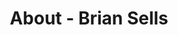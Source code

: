 ---
id: brian_sells
permalink: "/about/brian_sells"
full_name: Brian Sells
title: About - Brian Sells
role: Director of Operations
image: 
about: Brian spent the past 11 years as an infantry officer in the U.S. Army. He most recently served as an innovation officer managing projects ranging from rapid construction to smart phone app development.  He did all of this while employing user centered design techniques to add value and improve capabilities for special operations forces. He is experienced in traditional and agile project management and regularly provides agile coaching tailored to military needs. In his free time, Brian enjoys tinkering with his 4Runner and overlanding, home renovation projects, attempting to golf, and tapping into his foodie curiosities.
github: 
linkedin: 
featimg: "/assets/aboutBanner1.jpg"
layout: about/profile
---